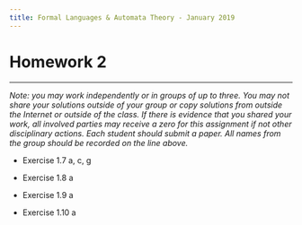 ```yaml
---
title: Formal Languages & Automata Theory - January 2019
---
```


#  Homework 2

_______________________________________________________
*Note: you may work independently or in groups of up to three.  You may not share your solutions outside of your group or copy solutions from outside the Internet or outside of the class. If there is evidence that you shared your work, all involved parties may receive a zero for this assignment if not other disciplinary actions. Each student should submit a paper.  All names from the group should be recorded on the line above.*

* Exercise 1.7 a, c, g

* Exercise 1.8 a

* Exercise 1.9 a

* Exercise 1.10 a

